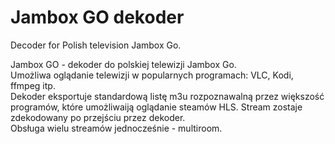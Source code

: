 # Jambox GO dekoder
Decoder for Polish television Jambox Go.

Jambox GO - dekoder do polskiej telewizji Jambox Go.  
Umożliwa oglądanie telewizji w popularnych programach: VLC, Kodi, ffmpeg itp.  
Dekoder eksportuje standardową listę m3u rozpoznawalną przez większość programów, które umożliwaiją oglądanie steamów HLS. Stream zostaje zdekodowany po przejściu przez dekoder.  
Obsługa wielu streamów jednocześnie - multiroom.  
